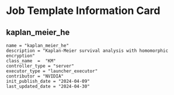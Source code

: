 # Job Template Information Card

## kaplan_meier_he
    name = "kaplan_meier_he"
    description = "Kaplan-Meier survival analysis with homomorphic encryption"
    class_name  =  "KM"
    controller_type = "server"
    executor_type = "launcher_executor"
    contributor = "NVIDIA"
    init_publish_date = "2024-04-09"
    last_updated_date = "2024-04-30"
